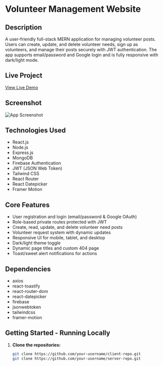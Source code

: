 # Volunteer Management Website

## Description
A user-friendly full-stack MERN application for managing volunteer posts. Users can create, update, and delete volunteer needs, sign up as volunteers, and manage their posts securely with JWT authentication. The app supports email/password and Google login and is fully responsive with dark/light mode.

## Live Project
[View Live Demo](https://volunteerly-7571d.web.app/)


## Screenshot
![App Screenshot](./path-to-your-screenshot.png)

## Technologies Used
- React.js
- Node.js
- Express.js
- MongoDB
- Firebase Authentication
- JWT (JSON Web Token)
- Tailwind CSS
- React Router
- React Datepicker
- Framer Motion

## Core Features
- User registration and login (email/password & Google OAuth)
- Role-based private routes protected with JWT
- Create, read, update, and delete volunteer need posts
- Volunteer request system with dynamic updates
- Responsive UI for mobile, tablet, and desktop
- Dark/light theme toggle
- Dynamic page titles and custom 404 page
- Toast/sweet alert notifications for actions

## Dependencies
- axios
- react-toastify
- react-router-dom
- react-datepicker
- firebase
- jsonwebtoken
- tailwindcss
- framer-motion

## Getting Started - Running Locally

1. **Clone the repositories:**

   ```bash
   git clone https://github.com/your-username/client-repo.git
   git clone https://github.com/your-username/server-repo.git
